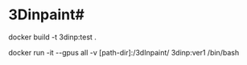 # 3Dinpaint#

docker build -t 3dinp:test .


docker run -it  --gpus all -v [path-dir]:/3dInpaint/ 3dinp:ver1 /bin/bash
